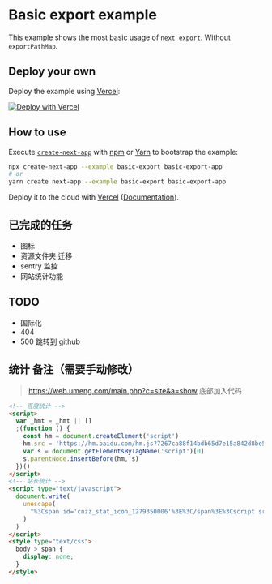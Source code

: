 # Basic export example

This example shows the most basic usage of `next export`. Without `exportPathMap`.

## Deploy your own

Deploy the example using [Vercel](https://vercel.com):

[![Deploy with Vercel](https://vercel.com/button)](https://vercel.com/import/project?template=https://github.com/vercel/next.js/tree/canary/examples/basic-export)

## How to use

Execute [`create-next-app`](https://github.com/vercel/next.js/tree/canary/packages/create-next-app) with [npm](https://docs.npmjs.com/cli/init) or [Yarn](https://yarnpkg.com/lang/en/docs/cli/create/) to bootstrap the example:

```bash
npx create-next-app --example basic-export basic-export-app
# or
yarn create next-app --example basic-export basic-export-app
```

Deploy it to the cloud with [Vercel](https://vercel.com/import?filter=next.js&utm_source=github&utm_medium=readme&utm_campaign=next-example) ([Documentation](https://nextjs.org/docs/deployment)).

## 已完成的任务

- 图标
- 资源文件夹 迁移
- sentry 监控
- 网站统计功能

## TODO

- 国际化
- 404
- 500
  跳转到 github

## 统计 备注（需要手动修改）

> https://web.umeng.com/main.php?c=site&a=show
> 底部加入代码

```html
<!-- 百度统计 -->
<script>
  var _hmt = _hmt || []
  ;(function () {
    const hm = document.createElement('script')
    hm.src = 'https://hm.baidu.com/hm.js?7267ca88f14bdb65d7e15a842d8be5e5'
    var s = document.getElementsByTagName('script')[0]
    s.parentNode.insertBefore(hm, s)
  })()
</script>
<!-- 站长统计 -->
<script type="text/javascript">
  document.write(
    unescape(
      "%3Cspan id='cnzz_stat_icon_1279350006'%3E%3C/span%3E%3Cscript src='https://s9.cnzz.com/stat.php%3Fid%3D1279350006' type='text/javascript'%3E%3C/script%3E"
    )
  )
</script>
<style type="text/css">
  body > span {
    display: none;
  }
</style>
```

